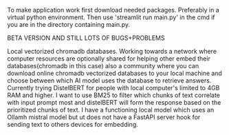 To make application work first download needed packages. Preferably in a virtual python environment. Then use 'streamlit run main.py' in the cmd if you are in the directory containing main.py. 

BETA VERSION AND STILL LOTS OF BUGS+PROBLEMS

Local vectorized chromadb databases. Working towards a network where computer resources are optionally shared for helping other embed their databases(chromadb in this case) also a community where you can download online chromadb vectorized databases to your local machine and choose between which AI model uses the database to retrieve answers. Currently trying DistelBERT for people with local computer's limited to 4GB RAM and higher. I want to use BM25 to filter which chunks of text correlate with input prompt most and distelBERT will form the response based on the prioritized chunks of text. I have a functioning local model which uses an Ollamh mistral model but ut does not have a FastAPI server hook for sending text to others devices for embedding.

